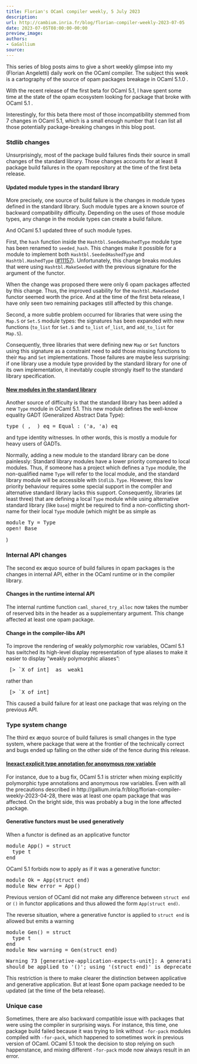 ```yaml
---
title: Florian's OCaml compiler weekly, 5 July 2023
description:
url: http://cambium.inria.fr/blog/florian-compiler-weekly-2023-07-05
date: 2023-07-05T08:00:00-00:00
preview_image:
authors:
- GaGallium
source:
---
```





<p>This series of blog posts aims to give a short weekly glimpse into my
(Florian Angeletti) daily work on the OCaml compiler. The subject this
week is a cartography of the source of opam packages breakage in OCaml
5.1.0 .</p>


  

<p>With the recent release of the first beta for OCaml 5.1, I have spent
some time at the state of the opam ecosystem looking for package that
broke with OCaml 5.1 .</p>
<p>Interestingly, for this beta there most of those incompatibility
stemmed from 7 changes in OCaml 5.1, which is a small enough number that
I can list all those potentially package-breaking changes in this blog
post.</p>
<h3>Stdlib changes</h3>
<p>Unsurprisingly, most of the package build failures finds their source
in small changes of the standard library. Those changes accounts for at
least 8 package build failures in the opam repository at the time of the
first beta release.</p>
<h4>Updated module
types in the standard library</h4>
<p>More precisely, one source of build failure is the changes in module
types defined in the standard library. Such module types are a known
source of backward compatibility difficulty. Depending on the uses of
those module types, any change in the module types can create a build
failure.</p>
<p>And OCaml 5.1 updated three of such module types.</p>
<p>First, the <code>hash</code> function inside the
<code>Hashtbl.SeededHashedType</code> module type has been renamed to
<code>seeded_hash</code>. This changes make it possible for a module to
implement both <code>Hashtbl.SeededHashedType</code> and
<code>Hashtbl.HashedType</code> (<a href="https://github.com/ocaml/ocaml/pull/11157">#11157</a>).
Unfortunately, this change breaks modules that were using
<code>Hashtbl.MakeSeeded</code> with the previous signature for the
argument of the functor.</p>
<p>When the change was proposed there were only 6 opam packages affected
by this change. Thus, the improved usability for the
<code>Hashtbl.MakeSeeded</code> functor seemed worth the price. And at
the time of the first beta release, I have only seen two remaining
packages still affected by this change.</p>
<p>Second, a more subtle problem occurred for libraries that were using
the <code>Map.S</code> or <code>Set.S</code> module types: the
signatures has been expanded with new functions (<code>to_list</code>
for <code>Set.S</code> and <code>to_list</code> <code>of_list</code>,
and <code>add_to_list</code> for <code>Map.S</code>).</p>
<p>Consequently, three libraries that were defining new <code>Map</code>
or <code>Set</code> functors using this signature as a constraint need
to add those missing functions to their <code>Map</code> and
<code>Set</code> implementations. Those failures are maybe less
surprising: if one library use a module type provided by the standard
library for one of its own implementation, it inevitably couple strongly
itself to the standard library specification.</p>
<h4><a href="https://github.com/ocaml/ocaml/pull/11581">New modules in the
standard library</a></h4>
<p>Another source of difficulty is that the standard library has been
added a new <code>Type</code> module in OCaml 5.1. This new module
defines the well-know equality GADT (Generalized Abstract Data
Type):</p>
<div class="highlight"><pre><span></span>type (_, _) eq = Equal : ('a, 'a) eq
</pre></div>

<p>and type identity witnesses. In other words, this is mostly a module
for heavy users of GADTs.</p>
<p>Normally, adding a new module to the standard library can be done
painlessly: Standard library modules have a lower priority compared to
local modules. Thus, if someone has a project which defines a
<code>Type</code> module, the non-qualified name <code>Type</code> will
refer to the local module, and the standard library module will be
accessible with <code>Stdlib.Type</code>. However, this low priority
behaviour requires some special support in the compiler and alternative
standard library lacks this support. Consequently, libraries (at least
three) that are defining a local <code>Type</code> module while using
alternative standard library (like <code>base</code>) might be required
to find a non-conflicting short-name for their local <code>Type</code>
module (which might be as simple as</p>
<div class="highlight"><pre><span></span><span class="k">module</span> <span class="n">Ty</span> = <span class="n">Type</span>
<span class="nb">open</span>! <span class="n">Base</span>
</pre></div>

<p>)</p>
<h3>Internal API changes</h3>
<p>The second ex &aelig;quo source of build failures in opam packages is the
changes in internal API, either in the OCaml runtime or in the compiler
library.</p>
<h4>Changes in the runtime
internal API</h4>
<p>The internal runtime function <code>caml_shared_try_alloc</code> now
takes the number of reserved bits in the header as a supplementary
argument. This change affected at least one opam package.</p>
<h4>Change in the compiler-libs
API</h4>
<p>To improve the rendering of weakly polymorphic row variables, OCaml
5.1 has switched its high-level display representation of type aliases
to make it easier to display &ldquo;weakly polymorphic aliases&rdquo;:</p>
<div class="highlight"><pre><span></span> [&gt; `X of int]  as _weak1
</pre></div>

<p>rather than</p>
<div class="highlight"><pre><span></span>_[&gt; `X of int]
</pre></div>

<p>This caused a build failure for at least one package that was relying
on the previous API.</p>
<h3>Type system change</h3>
<p>The third ex &aelig;quo source of build failures is small changes in the
type system, where package that were at the frontier of the technically
correct and bugs ended up falling on the other side of the fence during
this release.</p>
<h4><a href="https://github.com/ocaml/ocaml/pull/12211">Inexact explicit type
annotation for anonymous row variable</a></h4>
<p>For instance, due to a bug fix, OCaml 5.1 is stricter when mixing
explicitly polymorphic type annotations and anonymous row variables.
Even with all the precautions described in
http://gallium.inria.fr/blog/florian-compiler-weekly-2023-04-28, there
was at least one opam package that was affected. On the bright side,
this was probably a bug in the lone affected package.</p>
<h4>Generative
functors must be used generatively</h4>
<p>When a functor is defined as an applicative functor</p>
<div class="highlight"><pre><span></span><span class="k">module</span> <span class="n">App</span>() = <span class="n">struct</span>
  <span class="nb">type</span> <span class="nb">t</span>
<span class="nb">end</span>
</pre></div>

<p>OCaml 5.1 forbids now to apply as if it was a generative functor:</p>
<div class="highlight"><pre><span></span><span class="k">module</span> <span class="n">Ok</span> = <span class="n">App</span>(<span class="n">struct</span> <span class="nb">end</span>)
<span class="k">module</span> <span class="n">New_error</span> = <span class="n">App</span>()
</pre></div>

<p>Previous version of OCaml did not make any difference between
<code>struct end</code> or <code>()</code> in functor applications and
thus allowed the form <code>App(struct end)</code>.</p>
<p>The reverse situation, where a generative functor is applied to
<code>struct end</code> is allowed but emits a warning</p>
<div class="highlight"><pre><span></span><span class="k">module</span> <span class="n">Gen</span>() = <span class="n">struct</span>
  <span class="nb">type</span> <span class="nb">t</span>
<span class="nb">end</span>
<span class="k">module</span> <span class="n">New_warning</span> = <span class="n">Gen</span>(<span class="n">struct</span> <span class="nb">end</span>)
</pre></div>

<div class="highlight"><pre><span></span><span class="nv">Warning</span> <span class="mi">73</span> [<span class="nv">generative</span><span class="o">-</span><span class="nv">application</span><span class="o">-</span><span class="nv">expects</span><span class="o">-</span><span class="nv">unit</span>]: <span class="nv">A</span> <span class="nv">generative</span> <span class="nv">functor</span>
<span class="nv">should</span> <span class="nv">be</span> <span class="nv">applied</span> <span class="nv">to</span> <span class="s1">'</span><span class="s">()</span><span class="s1">'</span><span class="c1">; using '(struct end)' is deprecated.</span>
</pre></div>

<p>This restriction is there to make clearer the distinction between
applicative and generative application. But at least $one opam package
needed to be updated (at the time of the beta release).</p>
<h3>Unique case</h3>
<p>Sometimes, there are also backward compatible issue with packages
that were using the compiler in surprising ways. For instance, this
time, one package build failed because it was trying to link without
<code>-for-pack</code> modules compiled with <code>-for-pack</code>,
which happened to sometimes work in previous version of OCaml. OCaml 5.1
took the decision to stop relying on such happenstance, and mixing
different <code>-for-pack</code> mode now always result in an error.</p>


